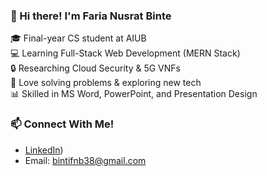 ### 👋 Hi there! I'm Faria Nusrat Binte

🎓 Final-year CS student at AIUB  
💻 Learning Full-Stack Web Development (MERN Stack)  
🔒 Researching Cloud Security & 5G VNFs  
🧠 Love solving problems & exploring new tech  
📊 Skilled in MS Word, PowerPoint, and Presentation Design

<!---
Bintiii/Bintiii is a ✨ special ✨ repository because its `README.md` (this file) appears on your GitHub profile.
You can click the Preview link to take a look at your changes.
--->
### 📫 Connect With Me!
- [LinkedIn](https://www.linkedin.com/in/faria-nusrat-a5896321b/))
- Email: bintifnb38@gmail.com

